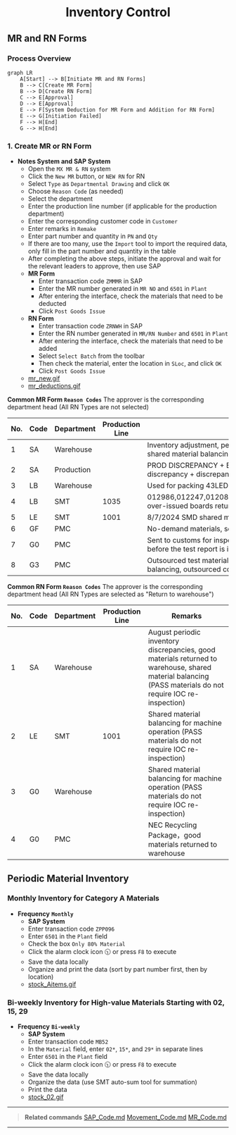<div style="text-align: center;"> <h1>Inventory Control</h1> </div>

## MR and RN Forms
### Process Overview
```mermaid
graph LR
    A[Start] --> B[Initiate MR and RN Forms]
    B --> C[Create MR Form]
    B --> D[Create RN Form]
    C --> E[Approval]
    D --> E[Approval]
    E --> F[System Deduction for MR Form and Addition for RN Form]
    E --> G[Initiation Failed]
    F --> H[End]
    G --> H[End]
```
### 1. Create MR or RN Form
* **Notes System and SAP System**
    - Open the `MX MR & RN` system
    - Click the `New MR` button, or `NEW RN` for RN
    - Select `Type` as `Departmental Drawing` and click `OK`
    - Choose `Reason Code` (as needed)
    - Select the department
    - Enter the production line number (if applicable for the production department)
    - Enter the corresponding customer code in `Customer`
    - Enter remarks in `Remake`
    - Enter part number and quantity in `PN` and `Qty`
    - If there are too many, use the `Import` tool to import the required data, only fill in the part number and quantity in the table
    - After completing the above steps, initiate the approval and wait for the relevant leaders to approve, then use SAP
    - **MR Form**
        - Enter transaction code `ZMMMR` in SAP
        - Enter the MR number generated in `MR NO` and `6501` in `Plant`
        - After entering the interface, check the materials that need to be deducted
        - Click `Post Goods Issue`
    - **RN Form**
        - Enter transaction code `ZRNWH` in SAP
        - Enter the RN number generated in `MR/RN Number` and `6501` in `Plant`
        - After entering the interface, check the materials that need to be added
        - Select `Select Batch` from the toolbar
        - Then check the material, enter the location in `SLoc`, and click `OK`
        - Click `Post Goods Issue`
    - [mr_new.gif](https://github.com/dlelyw/VTX_6501/blob/main/files/gif/mr_new.gif)
    - [mr_deductions.gif](https://github.com/dlelyw/VTX_6501/blob/main/files/gif/mr_deductions.gif)
    

**Common MR Form `Reason Codes`** The approver is the corresponding department head (All RN Types are not selected)

| No. | Code | Department | Production Line |                                            Remarks                                             |
| --- | ---- | ---------- | --------------- | ---------------------------------------------------------------------------------------------- |
| 1   | SA   | Warehouse  |                 | Inventory adjustment, periodic inventory discrepancies, shared material balancing              |
| 2   | SA   | Production |                 | PROD DISCREPANCY + B9821201680 Production discrepancy + discrepancy number                     |
| 3   | LB   | Warehouse  |                 | Used for packing 43LED lights                                                                  |
| 4   | LB   | SMT        | 1035            | 012986,012247,012082,011530,k10098,KLA881,KOA879 over-issued boards returned to warehouse      |
| 5   | LE   | SMT        | 1001            | 8/7/2024 SMD shared material balancing                                                         |
| 6   | GF   | PMC        |                 | No-demand materials, scrap disposal.                                                           |
| 7   | G0   | PMC        |                 | Sent to customs for inspection, batteries cannot be used before the test report is issued.     |
| 8   | G3   | PMC        |                 | Outsourced test material balancing, outsourced test material balancing, outsourced consumables |

**Common RN Form `Reason Codes`** The approver is the corresponding department head (All RN Types are selected as "Return to warehouse")

| No. | Code | Department | Production Line |                                                                          Remarks                                                                           |
| --- | ---- | ---------- | --------------- | ---------------------------------------------------------------------------------------------------------------------------------------------------------- |
| 1   | SA   | Warehouse  |                 | August periodic inventory discrepancies, good materials returned to warehouse, shared material balancing (PASS materials do not require IOC re-inspection) |
| 2   | LE   | SMT        | 1001            | Shared material balancing for machine operation (PASS materials do not require IOC re-inspection)                                                          |
| 3   | G0   | Warehouse  |                 | Shared material balancing for machine operation (PASS materials do not require IOC re-inspection)                                                          |
| 4   | G0   | PMC        |                 | NEC Recycling Package，good materials returned to warehouse                                                                                                 |

## Periodic Material Inventory
### Monthly Inventory for Category A Materials
* **Frequency** **`Monthly`**
    - **SAP System**
    - Enter transaction code `ZPP096`
    - Enter `6501` in the `Plant` field
    - Check the box `Only 80% Material`
    - Click the alarm clock icon 🕥 or press `F8` to execute
    - Save the data locally
    - Organize and print the data (sort by part number first, then by location)
    - [stock_Aitems.gif](https://github.com/dlelyw/VTX_6501/blob/main/files/gif/stock_Aitems.gif)

### Bi-weekly Inventory for High-value Materials Starting with 02, 15, 29
* **Frequency** **`Bi-weekly`**
    - **SAP System**
    - Enter transaction code `MB52`
    - In the `Material` field, enter `02*`, `15*`, and `29*` in separate lines
    - Enter `6501` in the `Plant` field
    - Click the alarm clock icon 🕥 or press `F8` to execute
    - Save the data locally
    - Organize the data (use SMT auto-sum tool for summation)
    - Print the data
    - [stock_02.gif](https://github.com/dlelyw/VTX_6501/blob/main/files/gif/stock_02.gif)

---

> **Related commands**
> [SAP_Code.md](https://github.com/dlelyw/VTX_6501/blob/main/files/SAP_Code.md)
> [Movement_Code.md](https://github.com/dlelyw/VTX_6501/blob/main/files/Movement_Code.md)
> [MR_Code.md](https://github.com/dlelyw/VTX_6501/blob/main/files/MR_Code.md)

---